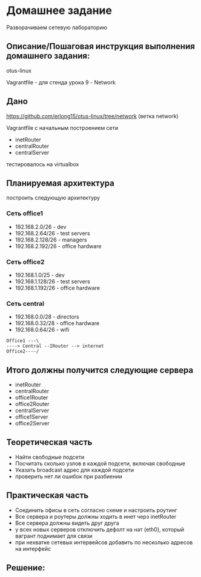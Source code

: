 # Домашнее задание

Разворачиваем сетевую лабораторию

## Описание/Пошаговая инструкция выполнения домашнего задания:

otus-linux

Vagrantfile - для стенда урока 9 - Network

## Дано

https://github.com/erlong15/otus-linux/tree/network (ветка network)

Vagrantfile с начальным построением сети

* inetRouter
* centralRouter
* centralServer

тестировалось на virtualbox

## Планируемая архитектура

построить следующую архитектуру

### Сеть office1
* 192.168.2.0/26 - dev
* 192.168.2.64/26 - test servers
* 192.168.2.128/26 - managers
* 192.168.2.192/26 - office hardware
### Сеть office2
* 192.168.1.0/25 - dev
* 192.168.1.128/26 - test servers
* 192.168.1.192/26 - office hardware
### Сеть central
* 192.168.0.0/28 - directors
* 192.168.0.32/28 - office hardware
* 192.168.0.64/26 - wifi
```
Office1 ---\
----> Central --IRouter --> internet
Office2----/
```
## Итого должны получится следующие сервера
* inetRouter
* centralRouter
* office1Router
* office2Router
* centralServer
* office1Server
* office2Server

## Теоретическая часть
* Найти свободные подсети
* Посчитать сколько узлов в каждой подсети, включая свободные
* Указать broadcast адрес для каждой подсети
* проверить нет ли ошибок при разбиении

## Практическая часть
* Соединить офисы в сеть согласно схеме и настроить роутинг
* Все сервера и роутеры должны ходить в инет черз inetRouter
* Все сервера должны видеть друг друга
* у всех новых серверов отключить дефолт на нат (eth0), который вагрант поднимает для связи
* при нехватке сетевых интервейсов добавить по несколько адресов на интерфейс

## Решение:
